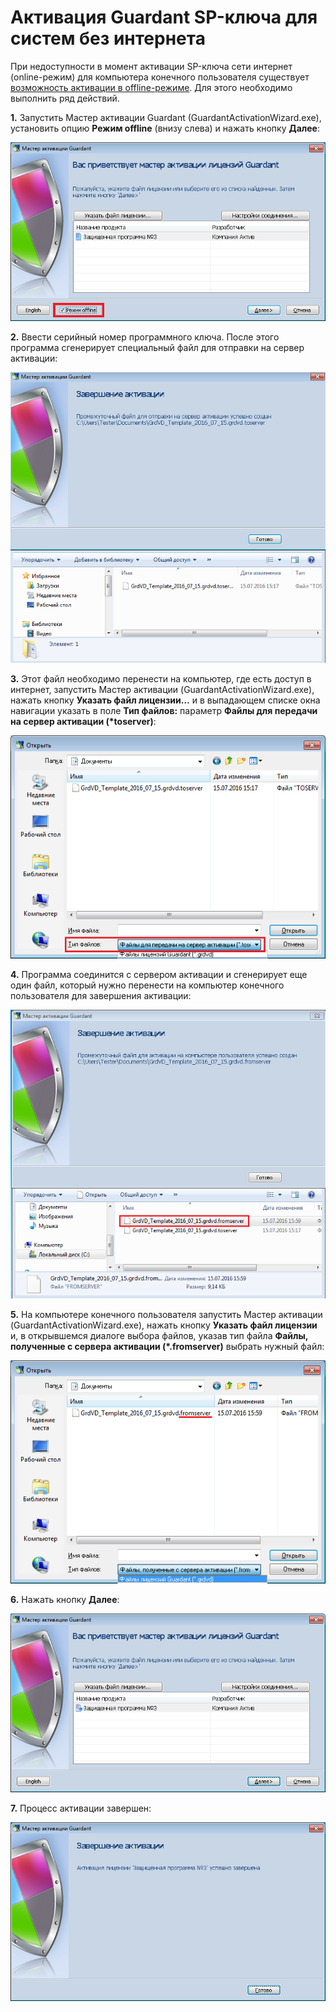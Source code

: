 # Активация Guardant SP-ключа для систем без интернета

При недоступности в момент активации SP-ключа сети интернет (online-режим) для компьютера конечного пользователя существует [возможность активации в offline-режиме](https://dev.guardant.ru/pages/viewpage.action?pageId=1278815). Для этого необходимо выполнить ряд действий.

__1.__ Запустить Мастер активации Guardant (GuardantActivationWizard.exe), установить опцию __Режим offline__ (внизу слева) и нажать кнопку __Далее__:

![](./off-scr1.png)
 
__2.__ Ввести серийный номер программного ключа. После этого программа сгенерирует специальный файл для отправки на сервер активации:

![](./off-scr2.png)

__3.__ Этот файл необходимо перенести на компьютер, где есть доступ в интернет, запустить
Мастер активации (GuardantActivationWizard.exe), нажать кнопку __Указать файл лицензии…__ и в выпадающем списке окна навигации указать в поле __Тип файлов:__ параметр __Файлы для передачи на сервер активации (*toserver)__:
 
![](./off-scr3.png)

__4.__ Программа соединится с сервером активации и сгенерирует еще один файл, который нужно перенести на компьютер конечного пользователя для завершения активации:

![](./off-scr4.png)


__5.__ На компьютере конечного пользователя запустить Мастер активации (GuardantActivationWizard.exe), нажать кнопку __Указать файл лицензии__ и, в открывшемся диалоге выбора файлов, указав тип файла __Файлы, полученные с сервера активации (*.fromserver)__ выбрать нужный файл:

![](./off-scr5.png)

__6.__ Нажать кнопку __Далее__:

![](./off-scr6.png)

__7.__ Процесс активации завершен:

![](./off-scr7.png)
